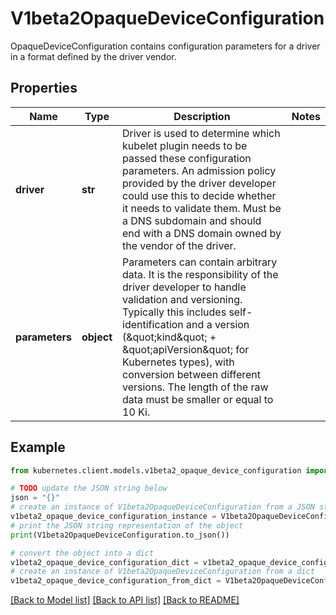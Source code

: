 # V1beta2OpaqueDeviceConfiguration

OpaqueDeviceConfiguration contains configuration parameters for a driver in a format defined by the driver vendor.

## Properties

Name | Type | Description | Notes
------------ | ------------- | ------------- | -------------
**driver** | **str** | Driver is used to determine which kubelet plugin needs to be passed these configuration parameters.  An admission policy provided by the driver developer could use this to decide whether it needs to validate them.  Must be a DNS subdomain and should end with a DNS domain owned by the vendor of the driver. | 
**parameters** | **object** | Parameters can contain arbitrary data. It is the responsibility of the driver developer to handle validation and versioning. Typically this includes self-identification and a version (\&quot;kind\&quot; + \&quot;apiVersion\&quot; for Kubernetes types), with conversion between different versions.  The length of the raw data must be smaller or equal to 10 Ki. | 

## Example

```python
from kubernetes.client.models.v1beta2_opaque_device_configuration import V1beta2OpaqueDeviceConfiguration

# TODO update the JSON string below
json = "{}"
# create an instance of V1beta2OpaqueDeviceConfiguration from a JSON string
v1beta2_opaque_device_configuration_instance = V1beta2OpaqueDeviceConfiguration.from_json(json)
# print the JSON string representation of the object
print(V1beta2OpaqueDeviceConfiguration.to_json())

# convert the object into a dict
v1beta2_opaque_device_configuration_dict = v1beta2_opaque_device_configuration_instance.to_dict()
# create an instance of V1beta2OpaqueDeviceConfiguration from a dict
v1beta2_opaque_device_configuration_from_dict = V1beta2OpaqueDeviceConfiguration.from_dict(v1beta2_opaque_device_configuration_dict)
```
[[Back to Model list]](../README.md#documentation-for-models) [[Back to API list]](../README.md#documentation-for-api-endpoints) [[Back to README]](../README.md)


